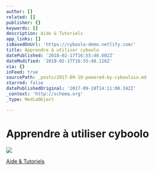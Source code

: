 ```yaml
---
author: []
related: []
publisher: {}
keywords: []
description: Aide & Tutoriels
app_links: []
isBasedOnUrl: 'https://cyboolo-demo.netlify.com/'
title: Apprendre à utiliser cyboolo
datePublished: '2018-02-17T16:55:40.602Z'
dateModified: '2018-02-17T16:55:40.126Z'
via: {}
inFeed: true
sourcePath: _posts/2017-09-10-powered-by-cybooloio.md
starred: false
datePublishedOriginal: '2017-09-10T14:11:00.342Z'
_context: 'http://schema.org'
_type: MediaObject

---
```

# Apprendre à utiliser cyboolo
![](https://the-grid-user-content.s3-us-west-2.amazonaws.com/300fcbff-fac8-4ea6-b2cc-66f579c4fcdf.png)

[Aide & Tutoriels][0]

[0]: https://support.cyboolo.io/fr